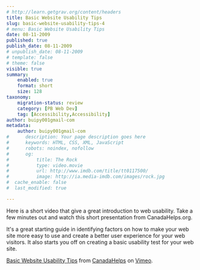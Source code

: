 ```yaml
---
# http://learn.getgrav.org/content/headers
title: Basic Website Usability Tips
slug: basic-website-usability-tips-4
# menu: Basic Website Usability Tips
date: 08-11-2009
published: true
publish_date: 08-11-2009
# unpublish_date: 08-11-2009
# template: false
# theme: false
visible: true
summary:
    enabled: true
    format: short
    size: 128
taxonomy:
    migration-status: review
    category: [PB Web Dev]
    tag: [Accessibility,Accessibility]
author: buipy001gmail-com
metadata:
    author: buipy001gmail-com
#      description: Your page description goes here
#      keywords: HTML, CSS, XML, JavaScript
#      robots: noindex, nofollow
#      og:
#          title: The Rock
#          type: video.movie
#          url: http://www.imdb.com/title/tt0117500/
#          image: http://ia.media-imdb.com/images/rock.jpg
#  cache_enable: false
#  last_modified: true

---
```


Here is a short video that give a great introduction to web usability. Take a few minutes out and watch this short presentation from CanadaHelps.org.

It's a great starting guide in identifying factors on how to make your web site more easy to use and create a better user experience for your web visitors. It also starts you off on creating a basic usability test for your web site.

[Basic Website Usability Tips](http://vimeo.com/5397721) from [CanadaHelps](http://vimeo.com/canadahelps) on [Vimeo](http://vimeo.com).